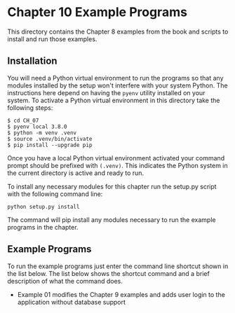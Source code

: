# Chapter 10 Example Programs

This directory contains the Chapter 8 examples from the book and scripts to install and run those examples.

## Installation

You will need a Python virtual environment to run the programs so that any modules installed by the setup won't interfere with your system Python. The instructions here depend on having the `pyenv` utility installed on your system. To activate a Python virtual environment in this directory take the following steps:

```console
$ cd CH_07
$ pyenv local 3.8.0
$ python -m venv .venv
$ source .venv/bin/activate
$ pip install --upgrade pip
```

Once you have a local Python virtual environment activated your command prompt should be prefixed with `(.venv)`. This indicates the Python system in the current directory is active and ready to run.

To install any necessary modules for this chapter run the setup.py script with the following command line:

```console
python setup.py install
```

The command will pip install any modules necessary to run the example programs in the chapter.

## Example Programs

To run the example programs just enter the command line shortcut shown in the list below. The list below shows the shortcut command and a brief description of what the command does.

* Example 01 modifies the Chapter 9 examples and adds user login to the application without database support